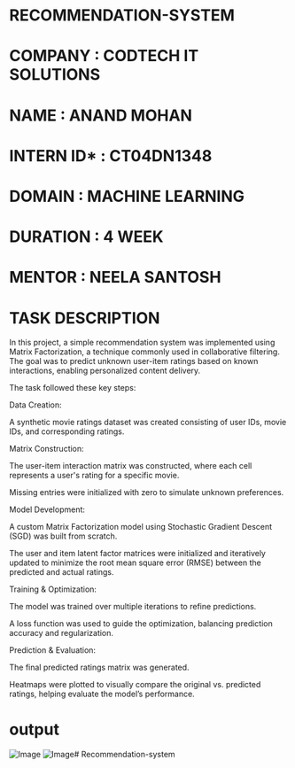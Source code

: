 # RECOMMENDATION-SYSTEM

# COMPANY : CODTECH IT SOLUTIONS

# NAME : ANAND MOHAN

# INTERN ID* : CT04DN1348

# DOMAIN : MACHINE LEARNING

# DURATION : 4 WEEK

# MENTOR : NEELA SANTOSH

# TASK DESCRIPTION 
In this project, a simple recommendation system was implemented using Matrix Factorization, a technique commonly used in collaborative filtering. The goal was to predict unknown user-item ratings based on known interactions, enabling personalized content delivery.

The task followed these key steps:

Data Creation:

A synthetic movie ratings dataset was created consisting of user IDs, movie IDs, and corresponding ratings.

Matrix Construction:

The user-item interaction matrix was constructed, where each cell represents a user's rating for a specific movie.

Missing entries were initialized with zero to simulate unknown preferences.

Model Development:

A custom Matrix Factorization model using Stochastic Gradient Descent (SGD) was built from scratch.

The user and item latent factor matrices were initialized and iteratively updated to minimize the root mean square error (RMSE) between the predicted and actual ratings.

Training & Optimization:

The model was trained over multiple iterations to refine predictions.

A loss function was used to guide the optimization, balancing prediction accuracy and regularization.

Prediction & Evaluation:

The final predicted ratings matrix was generated.

Heatmaps were plotted to visually compare the original vs. predicted ratings, helping evaluate the model’s performance.

# output 
![Image](https://github.com/user-attachments/assets/66629577-def5-4615-89fd-90027bf967c3)
![Image](https://github.com/user-attachments/assets/6fd4c631-d4e1-4988-b4c0-9076839a4f09)# Recommendation-system
